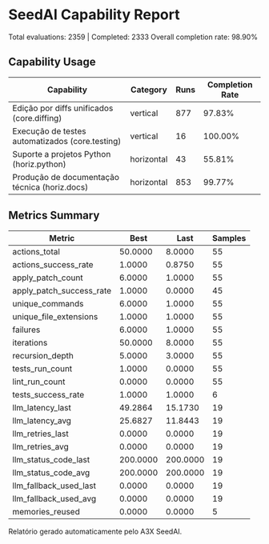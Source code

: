 # SeedAI Capability Report

Total evaluations: 2359 | Completed: 2333
Overall completion rate: 98.90%

## Capability Usage

| Capability | Category | Runs | Completion Rate |
|------------|----------|------|------------------|
| Edição por diffs unificados (core.diffing) | vertical | 877 | 97.83% |
| Execução de testes automatizados (core.testing) | vertical | 16 | 100.00% |
| Suporte a projetos Python (horiz.python) | horizontal | 43 | 55.81% |
| Produção de documentação técnica (horiz.docs) | horizontal | 853 | 99.77% |

## Metrics Summary

| Metric | Best | Last | Samples |
|--------|------|------|---------|
| actions_total | 50.0000 | 8.0000 | 55 |
| actions_success_rate | 1.0000 | 0.8750 | 55 |
| apply_patch_count | 6.0000 | 1.0000 | 55 |
| apply_patch_success_rate | 1.0000 | 0.0000 | 45 |
| unique_commands | 6.0000 | 1.0000 | 55 |
| unique_file_extensions | 1.0000 | 1.0000 | 55 |
| failures | 6.0000 | 1.0000 | 55 |
| iterations | 50.0000 | 8.0000 | 55 |
| recursion_depth | 5.0000 | 3.0000 | 55 |
| tests_run_count | 1.0000 | 0.0000 | 55 |
| lint_run_count | 0.0000 | 0.0000 | 55 |
| tests_success_rate | 1.0000 | 1.0000 | 6 |
| llm_latency_last | 49.2864 | 15.1730 | 19 |
| llm_latency_avg | 25.6827 | 11.8443 | 19 |
| llm_retries_last | 0.0000 | 0.0000 | 19 |
| llm_retries_avg | 0.0000 | 0.0000 | 19 |
| llm_status_code_last | 200.0000 | 200.0000 | 19 |
| llm_status_code_avg | 200.0000 | 200.0000 | 19 |
| llm_fallback_used_last | 0.0000 | 0.0000 | 19 |
| llm_fallback_used_avg | 0.0000 | 0.0000 | 19 |
| memories_reused | 0.0000 | 0.0000 | 5 |

Relatório gerado automaticamente pelo A3X SeedAI.